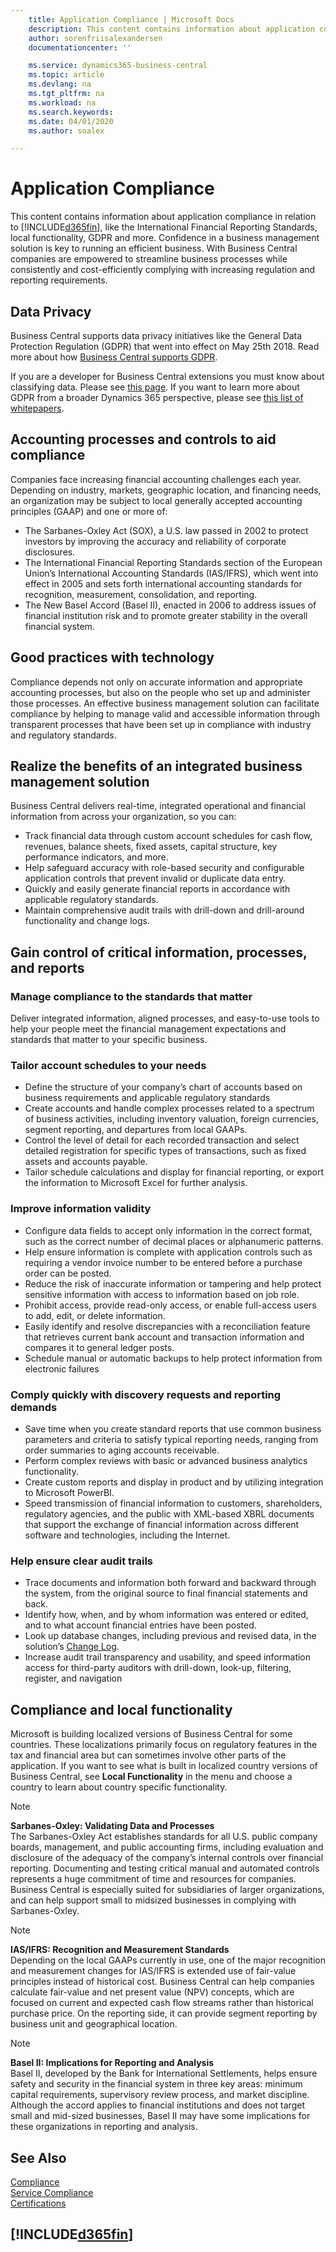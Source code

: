 ```yaml
---
    title: Application Compliance | Microsoft Docs
    description: This content contains information about application compliance in relation to Business Central.
    author: sorenfriisalexandersen
    documentationcenter: ''

    ms.service: dynamics365-business-central
    ms.topic: article
    ms.devlang: na
    ms.tgt_pltfrm: na
    ms.workload: na
    ms.search.keywords:
    ms.date: 04/01/2020
    ms.author: soalex

---
```

# Application Compliance
This content contains information about application compliance in relation to [!INCLUDE[d365fin](../includes/d365fin_md.md)], like the International Financial Reporting Standards, local functionality, GDPR and more. Confidence in a business management solution is key to running an efficient business. With Business Central companies are empowered to streamline business processes while consistently and cost-efficiently complying with increasing regulation and reporting requirements.

## Data Privacy  
Business Central supports data privacy initiatives like the General Data Protection Regulation (GDPR) that went into effect on May 25th 2018. Read more about how [Business Central supports GDPR](../admin-responding-to-requests-about-personal-data.md).  

If you are a developer for Business Central extensions you must know about classifying data. Please see [this page](/dynamics365/business-central/dev-itpro/developer/devenv-classifying-data).
If you want to learn more about GDPR from a broader Dynamics 365 perspective, please see [this list of whitepapers](/dynamics365/get-started/gdpr/).

## Accounting processes and controls to aid compliance  
Companies face increasing financial accounting challenges each year. Depending on industry, markets, geographic location, and financing needs, an organization may be subject to local generally accepted accounting principles (GAAP) and one or more of:
- The Sarbanes-Oxley Act (SOX), a U.S. law passed in 2002 to protect investors by improving the accuracy and reliability of corporate disclosures.
- The International Financial Reporting Standards section of the European Union’s International Accounting Standards (IAS/IFRS), which went into effect in 2005 and sets forth international accounting standards for recognition, measurement, consolidation, and reporting.
- The New Basel Accord (Basel II), enacted in 2006 to address issues of financial institution risk and to promote greater stability in the overall financial system.

## Good practices with technology
Compliance depends not only on accurate information and appropriate accounting processes, but also on the people who set up and administer those processes. An effective business management solution can facilitate compliance by helping to manage valid and accessible information through transparent processes that have been set up in compliance with industry and regulatory standards.

## Realize the benefits of an integrated business management solution  
Business Central delivers real-time, integrated operational and financial information from across your organization, so you can:
- Track financial data through custom account schedules	for cash flow, revenues, balance sheets, fixed assets, capital structure, key performance indicators, and more.
- Help safeguard accuracy with role-based security and configurable application controls that prevent invalid or duplicate data entry.
- Quickly and easily generate financial	reports	in accordance with applicable regulatory standards.
- Maintain comprehensive audit trails with drill-down and drill-around functionality and change logs.

## Gain control of critical information, processes, and reports

### Manage compliance to the standards that matter

Deliver integrated information, aligned processes, and easy-to-use tools to help your people meet the financial management expectations and standards that matter to your specific business.

### Tailor account schedules to your needs

- Define the structure of your company’s chart of accounts based on business requirements and applicable regulatory standards
- Create accounts and handle complex processes related to a spectrum of business activities, including inventory valuation, foreign currencies, segment reporting, and departures from local GAAPs.
- Control the level of detail for each recorded transaction	and select detailed registration for specific types of transactions, such as fixed assets and accounts payable.
- Tailor schedule calculations and display for financial reporting, or export the information to Microsoft Excel for further analysis.

### Improve information validity

- Configure data fields to accept only information in the correct format, such as the correct number of decimal places or alphanumeric patterns.
- Help ensure information is complete with application controls such as requiring a vendor invoice number to be entered before a purchase order can be posted.
- Reduce the risk of inaccurate information	or tampering and help protect sensitive information with access to information based on job role.
- Prohibit access, provide read-only access, or enable full-access users to add, edit, or delete information.
- Easily identify and resolve discrepancies	with a	reconciliation feature that retrieves current bank account and transaction information and compares it to general ledger posts.
- Schedule manual or automatic backups to help protect information from electronic failures

### Comply quickly with discovery requests and reporting demands
- Save time	when you create	standard reports that use common business parameters and criteria to satisfy typical reporting needs, ranging from order summaries to aging accounts receivable.
- Perform complex reviews with basic or	advanced business analytics functionality.
- Create custom reports and display in product and by utilizing integration to Microsoft PowerBI.
- Speed	transmission of	financial information to customers, shareholders, regulatory agencies, and the public with XML-based XBRL documents that support the exchange of financial information across different software and technologies, including the Internet.

### Help ensure clear audit trails

- Trace documents and information both forward and backward through the system, from the original source to final financial statements and back.
- Identify how, when, and by whom information was entered or edited, and to what account financial entries have been posted.
- Look up database changes, including previous and revised data, in the solution’s [Change Log](../across-log-changes.md).
- Increase audit trail transparency and usability, and speed information access for third-party auditors with drill-down, look-up, filtering, register, and navigation

## Compliance and local functionality
Microsoft is building localized versions of Business Central for some countries. These localizations primarily focus on regulatory features in the tax and financial area but can sometimes involve other parts of the application. If you want to see what is built in localized country versions of Business Central, see **Local Functionality** in the menu and choose a country to learn about country specific functionality.

> [!NOTE]  
>  **Sarbanes-Oxley: Validating Data and Processes**  
> The Sarbanes-Oxley Act establishes standards for all U.S. public company boards, management, and public accounting firms, including evaluation and disclosure	of	the	adequacy	of	the	company’s	internal	controls over financial reporting. Documenting and testing critical manual and automated controls represents a huge commitment of time and resources for companies. Business Central is especially suited for subsidiaries of larger organizations, and can help support small to midsized businesses in complying with Sarbanes-Oxley.

> [!NOTE]  
> **IAS/IFRS: Recognition and Measurement Standards**  
> Depending on the local GAAPs currently in use, one of the major recognition and measurement changes for IAS/IFRS is extended use of fair-value principles instead of historical cost. Business Central can help companies calculate fair-value and net present value (NPV) concepts, which are focused on current and expected cash flow streams rather than historical purchase price. On the reporting side, it can provide segment reporting by business unit and geographical location.

> [!NOTE]  
> **Basel II: Implications for Reporting and Analysis**  
> Basel II, developed by the Bank for International Settlements, helps ensure safety and security in the financial system in three key areas: minimum capital requirements, supervisory review process, and market discipline. Although the accord applies to financial institutions and does not target small and mid-sized businesses, Basel II may have some implications for these organizations in reporting  and analysis.

## See Also

[Compliance](compliance-overview.md)  
[Service Compliance](compliance-service-compliance.md)  
[Certifications](compliance-certifications.md)  

 ## [!INCLUDE[d365fin](../includes/free_trial_md.md)]  
 
